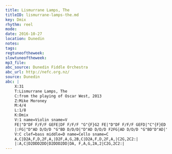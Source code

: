 ```yaml
---
title: Lismurrane Lamps, The
titleID: lismurrane-lamps-the.md
key: Dmix
rhythm: reel 
mode:
date: 2016-10-27
location: Dunedin
notes:
tags:
regtuneoftheweek:
slowtuneoftheweek:
mp3_file:
abc_source: Dunedin Fiddle Orchestra
abc_url: http://nefc.org.nz/
source: Dunedin
abc: |
    X:31
    T:Lismurrane Lamps, The
    C:from the playing of Oscar West, 2013
    Z:Mike Moroney
    M:4/4
    L:1/8
    K:Dmix
    V:1 name=Violin sname=V
    FE|"D"DF F/F/F GEFE|DF F/F/F "G"{F}G2 FE|"D"DF F/F/F GEFD|"C"{F}ED CD E2:|!
    |:FG|"D"AD D/D/D "G"BD D/D/D|"D"AD D/D/D F2FG|AD D/D/D "G"BD"D"AD|"C"{F}EDCDE2:|
    V:C clef=bass middle=D name=Cello sname=C
    A,C|D2A,F,D,2F,A,|D2F,A,G,2B,C|D2A,F,D,2F,A,|C2G,2C2:|
    |:A,C|D2DDD2DD|D2DDD2DD|DA, F,A,G,2A,2|C2G,2C2:|
---
```

